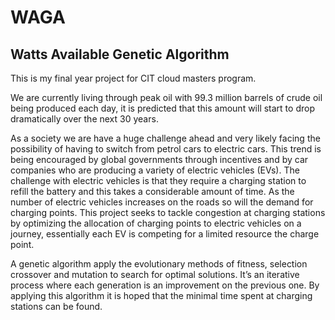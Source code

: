 # WAGA

## Watts Available Genetic Algorithm

This is my final year project for CIT cloud masters program.

We are currently living through peak oil with 99.3 million barrels of crude oil being produced each day, it is predicted that this amount will start to drop dramatically over the next 30 years. 

As a society we are have a huge challenge ahead and very likely facing the possibility of having to switch from petrol cars to electric cars. This trend is being encouraged by global governments through incentives and by car companies who are producing a variety of electric vehicles (EVs). The challenge with electric vehicles is that they require a charging station to refill the battery and this takes a considerable amount of time. As the number of electric vehicles increases on the roads so will the demand for charging points. This project seeks to tackle congestion at charging stations by optimizing the allocation of charging points to electric vehicles on a journey, essentially each EV is competing for a limited resource the charge point.

A genetic algorithm apply the evolutionary methods of fitness, selection crossover and mutation to search for optimal solutions. It’s an iterative process where each generation is an improvement on the previous one. By applying this algorithm it is hoped that the minimal time spent at charging stations can be found.


